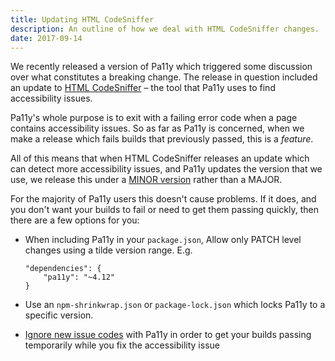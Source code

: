 ```yaml
---
title: Updating HTML CodeSniffer
description: An outline of how we deal with HTML CodeSniffer changes.
date: 2017-09-14
---
```


We recently released a version of Pa11y which triggered some discussion over what constitutes a breaking change. The release in question included an update to [HTML CodeSniffer](http://squizlabs.github.io/HTML_CodeSniffer/) – the tool that Pa11y uses to find accessibility issues.

Pa11y's whole purpose is to exit with a failing error code when a page contains accessibility issues. So as far as Pa11y is concerned, when we make a release which fails builds that previously passed, this is a _feature_.

All of this means that when HTML CodeSniffer releases an update which can detect more accessibility issues, and Pa11y updates the version that we use, we release this under a [MINOR version](http://semver.org/) rather than a MAJOR.

For the majority of Pa11y users this doesn't cause problems. If it does, and you don't want your builds to fail or need to get them passing quickly, then there are a few options for you:

  - When including Pa11y in your `package.json`, Allow only PATCH level changes using a tilde version range. E.g.

    ```
    "dependencies": {
        "pa11y": "~4.12"
    }
    ```

  - Use an `npm-shrinkwrap.json` or `package-lock.json` which locks Pa11y to a specific version.

  - [Ignore new issue codes](https://github.com/pa11y/pa11y#ignoring) with Pa11y in order to get your builds passing temporarily while you fix the accessibility issue
